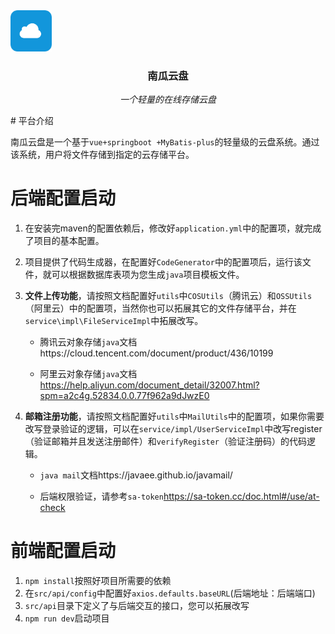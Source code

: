 <img src=".\logo.png" style="zoom:33%;" />

<center> <h3>南瓜云盘</h3> </center>
<P><center><i>一个轻量的在线存储云盘</i></center></p>
# 平台介绍

南瓜云盘是一个基于`vue+springboot +MyBatis-plus`的轻量级的云盘系统。通过该系统，用户将文件存储到指定的云存储平台。



# 后端配置启动

1. 在安装完maven的配置依赖后，修改好`application.yml`中的配置项，就完成了项目的基本配置。

2. 项目提供了代码生成器，在配置好`CodeGenerator`中的配置项后，运行该文件，就可以根据数据库表项为您生成`java`项目模板文件。

3. **文件上传功能**，请按照文档配置好`utils`中`COSUtils`（腾讯云）和`OSSUtils`（阿里云）中的配置项，当然你也可以拓展其它的文件存储平台，并在`service\impl\FileServiceImpl`中拓展改写。

   - 腾讯云对象存储`java`文档https://cloud.tencent.com/document/product/436/10199

   - 阿里云对象存储`java`文档 https://help.aliyun.com/document_detail/32007.html?spm=a2c4g.52834.0.0.77f962a9dJwzE0

4. **邮箱注册功能**，请按照文档配置好`utils`中`MailUtils`中的配置项，如果你需要改写登录验证的逻辑，可以在`service/impl/UserServiceImpl`中改写register（验证邮箱并且发送注册邮件）和`verifyRegister`（验证注册码）的代码逻辑。

   - `java mail`文档https://javaee.github.io/javamail/

   - 后端权限验证，请参考`sa-token`https://sa-token.cc/doc.html#/use/at-check



# 前端配置启动

1. `npm install`按照好项目所需要的依赖
2. 在`src/api/config`中配置好`axios.defaults.baseURL`(后端地址：后端端口)
3. `src/api`目录下定义了与后端交互的接口，您可以拓展改写
4. `npm run dev`启动项目





